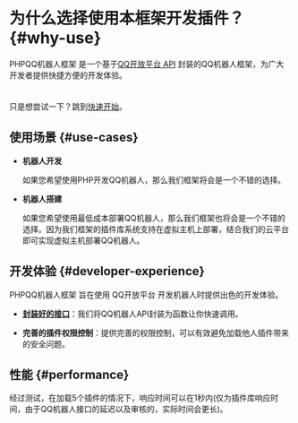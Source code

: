 # 为什么选择使用本框架开发插件？ {#why-use}

PHPQQ机器人框架 是一个基于[QQ开放平台 API](https://bot.q.qq.com/wiki/develop/api-v2/) 封装的QQ机器人框架，为广大开发者提供快捷方便的开发体验。

<div class="tip custom-block" style="padding-top: 8px">

只是想尝试一下？跳到[快速开始](./get-started)。

</div>

## 使用场景 {#use-cases}

- **机器人开发**

  如果您希望使用PHP开发QQ机器人，那么我们框架将会是一个不错的选择。

- **机器人搭建**

  如果您希望使用最低成本部署QQ机器人，那么我们框架也将会是一个不错的选择。因为我们框架的插件库系统支持在虚拟主机上部署，结合我们的云平台即可实现虚拟主机部署QQ机器人。

## 开发体验 {#developer-experience}

PHPQQ机器人框架 旨在使用 QQ开放平台 开发机器人时提供出色的开发体验。

- **[封装好的接口](../api/get-started)**：我们将QQ机器人API封装为函数让你快速调用。

- **完善的插件权限控制**：提供完善的权限控制，可以有效避免加载他人插件带来的安全问题。

## 性能 {#performance}

经过测试，在加载5个插件的情况下，响应时间可以在1秒内(仅为插件库响应时间，由于QQ机器人接口的延迟以及审核的，实际时间会更长)。
